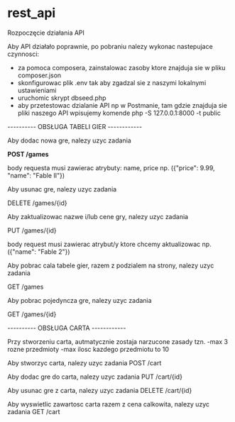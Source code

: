 # rest_api
Rozpoczęcie działania API

Aby API działało poprawnie, po pobraniu nalezy wykonac nastepujace czynnosci:
  - za pomoca composera, zainstalowac zasoby ktore znajduja sie w pliku composer.json
  - skonfigurowac plik .env tak aby zgadzal sie z naszymi lokalnymi ustawieniami
  - uruchomic skrypt dbseed.php
  - aby przetestowac dzialanie API np w Postmanie, tam gdzie znajduja sie pliki naszego API wpisujemy komende 
    php -S 127.0.0.1:8000 -t public


---------- OBSŁUGA TABELI GIER ------------
  
  
  Aby dodac nowa gre, nalezy uzyc zadania
  
  <b>POST /games</b>
  
  body requesta musi zawierac atrybuty: name, price np. ({"price": 9.99, "name": "Fable II"})
  
  
  Aby usunac gre, nalezy uzyc zadania
  
  DELETE /games/{id}
  
  
  Aby zaktualizowac nazwe i/lub cene gry, nalezy uzyc zadania
  
  PUT /games/{id}
  
  body request musi zawierac atrybut/y ktore chcemy aktualizowac np.({"name": "Fable 2"})
  
  
  Aby pobrac cala tabele gier, razem z podzialem na strony, nalezy uzyc zadania
  
  GET  /games
  
  
  Aby pobrac pojedyncza gre, nalezy uzyc zadania
  
  GET /games/{id}
  
  
---------- OBSŁUGA CARTA ------------

  Przy stworzeniu carta, autmatycznie zostaja narzucone zasady tzn.
    -max 3 rozne przedmioty
    -max ilosc kazdego przedmiotu to 10
  
  Aby stworzyc carta, nalezy uzyc zadania
  POST /cart
  
  Aby dodac gre do carta, nalezy uzyc zadania
  PUT /cart/{id}
  
  Aby usunac gre z carta, nalezy uzyc zadania
  DELETE /cart/{id}
  
  Aby wyswietlic zawartosc carta razem z cena calkowita, nalezy uzyc zadania
  GET /cart
  
    
